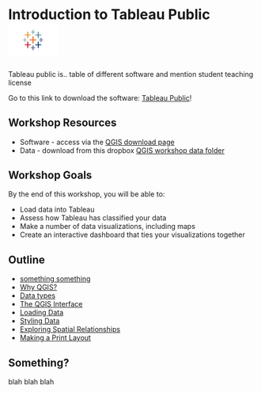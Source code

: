 # Introduction to Tableau Public <img src="images/tableau_crosses.png" width="100"/>

Tableau public is.. table of different software and mention student teaching license

Go to this link to download the software: [Tableau Public](https://public.tableau.com/s/)!

## Workshop Resources
 - Software - access via the [QGIS download page](https://qgis.org/en/site/forusers/download.html)
 - Data - download from this dropbox [QGIS workshop data folder](https://www.dropbox.com/sh/3hxsx7vkv5mwy5e/AAAZWoctDaXnHgpebMdlBO62a?dl=0)

## Workshop Goals
By the end of this workshop, you will be able to:
- Load data into Tableau
- Assess how Tableau has classified your data
- Make a number of data visualizations, including maps
- Create an interactive dashboard that ties your visualizations together

## Outline
- [something something](#something)
- [Why QGIS?](#why-qgis)
- [Data types](#data-types)
- [The QGIS Interface](#qgis-interface)
- [Loading Data](#loading-data)
- [Styling Data](#styling-data)
- [Exploring Spatial Relationships](#spatial-relationships)
- [Making a Print Layout](#making-a-map)


## <a name="something"></a>  Something?
blah blah blah

